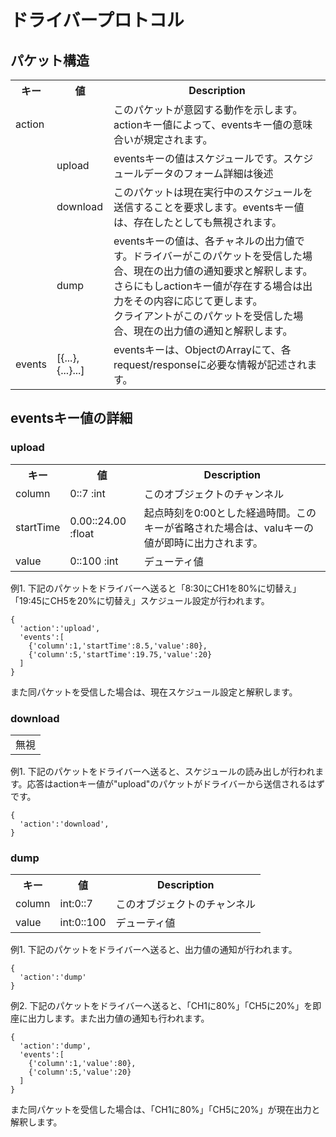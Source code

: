 # ドライバープロトコル
## パケット構造
<table>
<tr><th>キー<th>値<th>Description
<tr><td>action<td><td>このパケットが意図する動作を示します。actionキー値によって、eventsキー値の意味合いが規定されます。
<tr><td><td>upload<td>eventsキーの値はスケジュールです。スケジュールデータのフォーム詳細は後述
<tr><td><td>download<td>このパケットは現在実行中のスケジュールを送信することを要求します。eventsキー値は、存在したとしても無視されます。
<tr><td><td>dump<td>eventsキーの値は、各チャネルの出力値です。ドライバーがこのパケットを受信した場合、現在の出力値の通知要求と解釈します。さらにもしactionキー値が存在する場合は出力をその内容に応じて更します。<br>クライアントがこのパケットを受信した場合、現在の出力値の通知と解釈します。
<tr><td>events<td>[{...},{...}...]<td>eventsキーは、ObjectのArrayにて、各request/responseに必要な情報が記述されます。
</table>

## eventsキー値の詳細
### upload  
<table>
<tr><th>キー<th>値<th>Description
<tr><td>column<td>0::7 :int<td>このオブジェクトのチャンネル
<tr><td>startTime<td>0.00::24.00 :float<td>起点時刻を0:00とした経過時間。このキーが省略された場合は、valuキーの値が即時に出力されます。
<tr><td>value<td>0::100 :int<td>デューティ値
</table>
例1. 下記のパケットをドライバーへ送ると「8:30にCH1を80%に切替え」「19:45にCH5を20%に切替え」スケジュール設定が行われます。

~~~
{
  'action':'upload',
  'events':[
    {'column':1,'startTime':8.5,'value':80},
    {'column':5,'startTime':19.75,'value':20}
  ]
}
~~~
また同パケットを受信した場合は、現在スケジュール設定と解釈します。

### download  
<table>
<tr><td>無視
</table>
例1. 下記のパケットをドライバーへ送ると、スケジュールの読み出しが行われます。応答はactionキー値が"upload"のパケットがドライバーから送信されるはずです。

~~~
{
  'action':'download',
}
~~~

### dump
<table>
<tr><th>キー<th>値<th>Description
<tr><td>column<td>int:0::7<td>このオブジェクトのチャンネル
<tr><td>value<td>int:0::100<td>デューティ値
</table>


例1. 下記のパケットをドライバーへ送ると、出力値の通知が行われます。
~~~
{
  'action':'dump'
}
~~~

例2. 下記のパケットをドライバーへ送ると、「CH1に80%」「CH5に20%」を即座に出力します。また出力値の通知も行われます。
~~~
{
  'action':'dump',
  'events':[
    {'column':1,'value':80},
    {'column':5,'value':20}
  ]
}
~~~

また同パケットを受信した場合は、「CH1に80%」「CH5に20%」が現在出力と解釈します。
